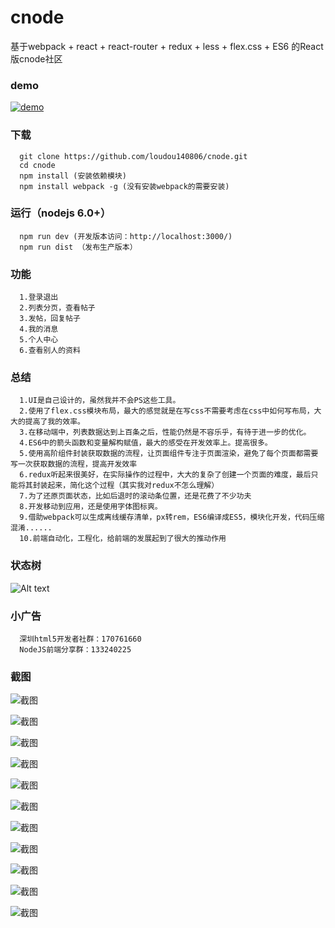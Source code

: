 # cnode
基于webpack + react + react-router + redux + less + flex.css + ES6 的React版cnode社区

### demo
 [![demo](https://github.com/lzxb/react-cnode/raw/master/shot/QR-code.png)](http://lzxb.github.io/react-cnode/)

### 下载
```
  git clone https://github.com/loudou140806/cnode.git
  cd cnode
  npm install (安装依赖模块)
  npm install webpack -g (没有安装webpack的需要安装)
```

### 运行（nodejs 6.0+）
```
  npm run dev (开发版本访问：http://localhost:3000/)
  npm run dist （发布生产版本）

```
### 功能
```
  1.登录退出
  2.列表分页，查看帖子
  3.发帖，回复帖子
  4.我的消息
  5.个人中心
  6.查看别人的资料
```

### 总结
```
  1.UI是自己设计的，虽然我并不会PS这些工具。
  2.使用了flex.css模块布局，最大的感觉就是在写css不需要考虑在css中如何写布局，大大的提高了我的效率。
  3.在移动端中，列表数据达到上百条之后，性能仍然是不容乐乎，有待于进一步的优化。
  4.ES6中的箭头函数和变量解构赋值，最大的感受在开发效率上。提高很多。
  5.使用高阶组件封装获取数据的流程，让页面组件专注于页面渲染，避免了每个页面都需要写一次获取数据的流程，提高开发效率
  6.redux听起来很美好，在实际操作的过程中，大大的复杂了创建一个页面的难度，最后只能将其封装起来，简化这个过程（其实我对redux不怎么理解）
  7.为了还原页面状态，比如后退时的滚动条位置，还是花费了不少功夫
  8.开发移动到应用，还是使用字体图标爽。
  9.借助webpack可以生成离线缓存清单，px转rem，ES6编译成ES5，模块化开发，代码压缩混淆......
  10.前端自动化，工程化，给前端的发展起到了很大的推动作用
```
### 状态树
![Alt text](https://github.com/lzxb/react-cnode/raw/master/shot/redux-state.jpg)
### 小广告
```
  深圳html5开发者社群：170761660
  NodeJS前端分享群：133240225
```
### 截图

![截图](https://github.com/lzxb/react-cnode/raw/master/shot/1.png)

![截图](https://github.com/lzxb/react-cnode/raw/master/shot/2.png)

![截图](https://github.com/lzxb/react-cnode/raw/master/shot/3.png)

![截图](https://github.com/lzxb/react-cnode/raw/master/shot/4.png)

![截图](https://github.com/lzxb/react-cnode/raw/master/shot/5.png)

![截图](https://github.com/lzxb/react-cnode/raw/master/shot/6.png)

![截图](https://github.com/lzxb/react-cnode/raw/master/shot/7.png)

![截图](https://github.com/lzxb/react-cnode/raw/master/shot/8.png)

![截图](https://github.com/lzxb/react-cnode/raw/master/shot/9.png)

![截图](https://github.com/lzxb/react-cnode/raw/master/shot/10.png)

![截图](https://github.com/lzxb/react-cnode/raw/master/shot/11.png)


